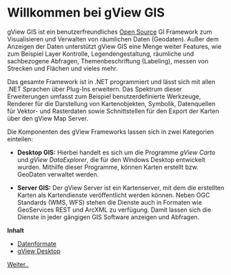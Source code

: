 Willkommen bei gView GIS
========================

gView GIS ist ein benutzerfreundliches [Open Source](https://github.com/jugstalt/gview5) GI Framework zum Visualisieren und Verwalten von räumlichen Daten (Geodaten). 
Außer dem Anzeigen der Daten unterstützt gView GIS eine Menge weiter Features, wie zum Beispiel Layer Kontrolle, Legendengestaltung, 
räumliche und sachbezogene Abfragen, Themenbeschriftung (Labeling), messen von Strecken und Flächen und vieles mehr.

Das gesamte Framework ist in .NET programmiert und lässt sich mit allen .NET Sprachen über Plug-Ins erweitern. Das Spektrum dieser Erweiterungen 
umfasst zum Beispiel benutzerdefinierte Werkzeuge, Renderer für die Darstellung von Kartenobjekten, Symbolik, 
Datenquellen für Vektor- und Rasterdaten sowie Schnittstellen für den Export der Karten über den gView Map Server. 

Die Komponenten des gView Frameworks lassen sich in zwei Kategorien einteilen:

* **Desktop GIS:** Hierbei handelt es sich um die Programme *gView Carto* und *gView DataExplorer*, die für den Windows Desktop entwickelt wurden. 
  Mithilfe dieser Programme, können Karten erstellt bzw. GeoDaten verwaltet werden.


* **Server GIS:** Der gView Server ist ein Kartenserver, mit dem die erstellten Karten als Kartendienste veröffentlicht werden können.
  Neben OGC Standards (WMS, WFS) stehen die Dienste auch in Formaten wie GeoServices REST und ArcXML zu verfügung. Damit lassen sich 
  die Dienste in jeder gängigen GIS Software anzeigen und Abfragen.


**Inhalt**

* [Datenformate](formats.md)
* [gView Desktop](desktop/index.md)


[Weiter..](formats.md)